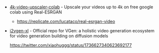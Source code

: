 - [4k-video-upscaler-colab](https://github.com/yuvraj108c/4k-video-upscaler-colab) - Upscale your videos up to 4k on free google colab using Real-ESRGAN

    - https://replicate.com/lucataco/real-esrgan-video

- [i2vgen-xl](https://github.com/damo-vilab/i2vgen-xl) - Official repo for VGen: a holistic video generation ecosystem for video generation building on diffusion models

    https://twitter.com/xiaohuggg/status/1736627340623692177
